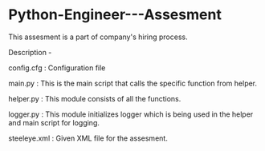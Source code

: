 # Python-Engineer---Assesment

This assesment is a part of company's hiring process.

Description - 

config.cfg : Configuration file

main.py : This is the main script that calls the specific function from helper.

helper.py : This module consists of all the functions.

logger.py : This module initializes logger which is being used in the helper and main script for logging.

steeleye.xml : Given XML file for the assesment.
